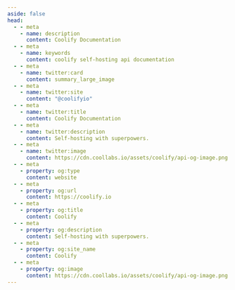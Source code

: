 ```yaml
---
aside: false
head:
  - - meta
    - name: description
      content: Coolify Documentation
  - - meta
    - name: keywords
      content: coolify self-hosting api documentation
  - - meta
    - name: twitter:card
      content: summary_large_image
  - - meta
    - name: twitter:site
      content: "@coolifyio"
  - - meta
    - name: twitter:title
      content: Coolify Documentation
  - - meta
    - name: twitter:description
      content: Self-hosting with superpowers.
  - - meta
    - name: twitter:image
      content: https://cdn.coollabs.io/assets/coolify/api-og-image.png
  - - meta
    - property: og:type
      content: website
  - - meta
    - property: og:url
      content: https://coolify.io
  - - meta
    - property: og:title
      content: Coolify
  - - meta
    - property: og:description
      content: Self-hosting with superpowers.
  - - meta
    - property: og:site_name
      content: Coolify
  - - meta
    - property: og:image
      content: https://cdn.coollabs.io/assets/coolify/api-og-image.png
---
```



<script setup>
  import {DividePage} from 'vitepress-theme-api';
</script>
<style >
@import './node_modules/vitepress-theme-api/dist/style.css'
</style>
<DividePage :top=100>
<template #left>

# Deploy webhook
Deploy a resource programmatically.

## Authorization
API request requires a `Bearer` token in `Authorization` header, which could be generated from the UI, more info [here](/api/authentication).


## Query Parameters

| Name    | Type      | Description                                              |
| ------- | --------- | -------------------------------------------------------- |
| `uuid`  | `string`  | Deployable resource UUID. Could be comma separated list. |
| `tag`   | `string`  | Deployable tags. Could be comma separated list.          |
| `force` | `boolean` | Deploy without cache.                                    |

</template>
<template #right>

### Request

::: code-group
```bash [by uuid]
curl -X GET \ 
  -H "Authorization: Bearer <token>" \
  "https://api.coolify.io/v1/deploy?uuid=zow8w44"
  
```
```bash [by tag]
curl -X GET \ 
  -H "Authorization: Bearer <token>" \
  "https://api.coolify.io/v1/deploy?tag=tag1"
```
```bash [by tag with force]
curl -X GET \ 
  -H "Authorization: Bearer <token>" \
  "https://api.coolify.io/v1/deploy?tag=tag1&force=true"
```
:::
::: code-group
```bash [multiple uuids]
curl -X GET \ 
  -H "Authorization: Bearer <token>" \
  "https://api.coolify.io/v1/deploy?uuid=zow8w44,x8wggcg"
```
```bash [multiple tags]
curl -X GET \ 
  -H "Authorization: Bearer <token>" \
  "https://api.coolify.io/v1/deploy?tag=tag1,tag2"
```
:::

### Response (200)

::: code-group

```json [by uuid/tag]
{
  "message": [
    "Application Test1 deployment queued.",
  ],
  "details": [
    {
      "resource_uuid": "zow8w44",
      "deployment_uuid": "ncok04w"
    }
  ]
}
```
```json [multiple uuid/tag]
{
  "message": [
    "Application Test1 deployment queued.",
    "Application Test2 deployment queued.",
  ],
  "details": [
    {
      "resource_uuid": "zow8w44",
      "deployment_uuid": "ncok04w"
    },
    {
      "resource_uuid": "x8wggcg",
      "deployment_uuid": "s4ss0gs"
    }
  ]
}
```
:::

### Response (404)

::: code-group

```json
{
  "error": "No resources found.",
  "docs": "https://coolify.io/docs/api/deploy-webhook"
}
```
:::


</template>
</DividePage>
